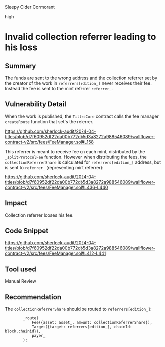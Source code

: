 Sleepy Cider Cormorant

high

# Invalid collection referrer leading to his loss

## Summary

The funds are sent to the wrong address and the collection referrer set by the creator of the work in `referrers[edition_]` never receives their fee. Instead the fee is sent to the mint referrer `referrer_`.

## Vulnerability Detail

When the work is published, the `TitlesCore` contract calls the fee manager `createRoute` function that set's the referrer.

https://github.com/sherlock-audit/2024-04-titles/blob/d7f60952df22da00b772db5d3a8272a988546089/wallflower-contract-v2/src/fees/FeeManager.sol#L158

This referrer is meant to receive fee on each mint, distributed by the `_splitProtocolFee` function. However, when distributing the fees, the `collectionReferrerShare` is calculated for `referrers[edition_]` address, but is sent to `referrer_` (representing mint referrer):

https://github.com/sherlock-audit/2024-04-titles/blob/d7f60952df22da00b772db5d3a8272a988546089/wallflower-contract-v2/src/fees/FeeManager.sol#L436-L440

## Impact

Collection referrer looses his fee.

## Code Snippet

https://github.com/sherlock-audit/2024-04-titles/blob/d7f60952df22da00b772db5d3a8272a988546089/wallflower-contract-v2/src/fees/FeeManager.sol#L412-L441

## Tool used

Manual Review

## Recommendation

The `collectionReferrerShare` should be routed to `referrers[edition_]`:

```solidity
        _route(
            Fee({asset: asset_, amount: collectionReferrerShare}),
            Target({target: referrers[edition_], chainId: block.chainid}),
            payer_
        );
```